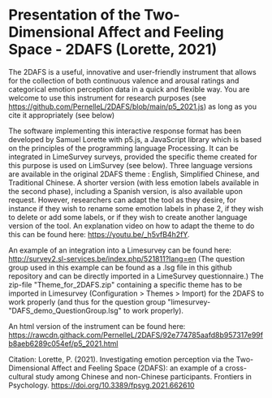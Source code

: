 # Presentation of the Two-Dimensional Affect and Feeling Space - 2DAFS (Lorette, 2021)
The 2DAFS is a useful, innovative and user-friendly instrument that allows for the collection of both continuous valence and arousal ratings and categorical emotion perception data in a quick and flexible way.
You are welcome to use this instrument for research purposes (see https://github.com/PernelleL/2DAFS/blob/main/p5_2021.js) as long as you cite it appropriately (see below)

The software implementing this interactive response format has been developed by Samuel Lorette with p5.js, a JavaScript library which is based on the principles of the programming language Processing. It can be integrated in LimeSurvey surveys, provided the specific theme created for this purpose is used on LimSurvey (see below). Three language versions are available in the original 2DAFS theme : English, Simplified Chinese, and Traditional Chinese. A shorter version (with less emotion labels available in the second phase), including a Spanish version, is also available upon request. However, researchers can adapt the tool as they desire, for instance if they wish to rename some emotion labels in phase 2, if they wish to delete or add some labels, or if they wish to create another language version of the tool. An explanation video on how to adapt the theme to do this can be found here:  https://youtu.be/_h5vfB4h2fY.

An example of an integration into a Limesurvey can be found here: http://survey2.sl-services.be/index.php/521811?lang=en (The question group used in this example can be found as a .lsg file in this github repository and can be directly imported in a LimeSurvey questionnaire.) The zip-file "Theme_for_2DAFS.zip" containing a specific theme has to be imported in Limesurvey (Configuration > Themes > Import) for the 2DAFS to work properly (and thus for the question group "limesurvey-"DAFS_demo_QuestionGroup.lsg" to work properly).

An html version of the instrument can be found here: https://rawcdn.githack.com/PernelleL/2DAFS/92e774785aafd8b957317e99fb8aeb6289c054ef/p5_2021.html

Citation: Lorette, P. (2021). Investigating emotion perception via the Two-Dimensional Affect and Feeling Space (2DAFS): an example of a cross-cultural study among Chinese and non-Chinese participants. Frontiers in Psychology. https://doi.org/10.3389/fpsyg.2021.662610

